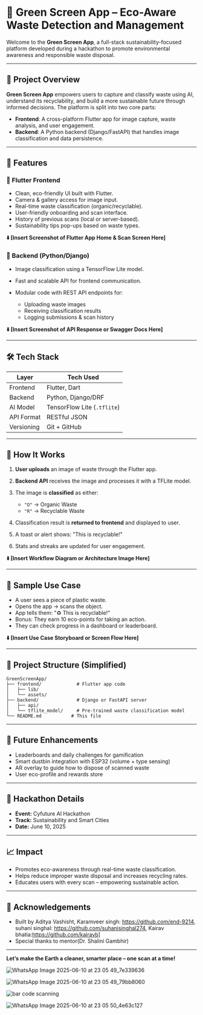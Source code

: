 # 🧠 Green Screen App – Eco-Aware Waste Detection and Management

Welcome to the **Green Screen App**, a full-stack sustainability-focused platform developed during a hackathon to promote environmental awareness and responsible waste disposal.

---

## 🌱 Project Overview

**Green Screen App** empowers users to capture and classify waste using AI, understand its recyclability, and build a more sustainable future through informed decisions. The platform is split into two core parts:

* **Frontend**: A cross-platform Flutter app for image capture, waste analysis, and user engagement.
* **Backend**: A Python backend (Django/FastAPI) that handles image classification and data persistence.

---

## 🚀 Features

### 📱 Flutter Frontend

* Clean, eco-friendly UI built with Flutter.
* Camera & gallery access for image input.
* Real-time waste classification (organic/recyclable).
* User-friendly onboarding and scan interface.
* History of previous scans (local or server-based).
* Sustainability tips pop-ups based on waste types.

**⬇️ \[Insert Screenshot of Flutter App Home & Scan Screen Here]**

### 🧠 Backend (Python/Django)

* Image classification using a TensorFlow Lite model.
* Fast and scalable API for frontend communication.
* Modular code with REST API endpoints for:

  * Uploading waste images
  * Receiving classification results
  * Logging submissions & scan history

**⬇️ \[Insert Screenshot of API Response or Swagger Docs Here]**

---

## 🛠️ Tech Stack

| Layer      | Tech Used                   |
| ---------- | --------------------------- |
| Frontend   | Flutter, Dart               |
| Backend    | Python, Django/DRF          |
| AI Model   | TensorFlow Lite (`.tflite`) |
| API Format | RESTful JSON                |
| Versioning | Git + GitHub                |

---

## 🧪 How It Works

1. **User uploads** an image of waste through the Flutter app.
2. **Backend API** receives the image and processes it with a TFLite model.
3. The image is **classified** as either:

   * `"O"` → Organic Waste
   * `"R"` → Recyclable Waste
4. Classification result is **returned to frontend** and displayed to user.
5. A toast or alert shows: "This is recyclable!"
6. Stats and streaks are updated for user engagement.

**⬇️ \[Insert Workflow Diagram or Architecture Image Here]**

---

## 📸 Sample Use Case

* A user sees a piece of plastic waste.
* Opens the app → scans the object.
* App tells them: "♻️ This is recyclable!"
* Bonus: They earn 10 eco-points for taking an action.
* They can check progress in a dashboard or leaderboard.

**⬇️ \[Insert Use Case Storyboard or Screen Flow Here]**

---

## 📁 Project Structure (Simplified)

```
GreenScreenApp/
├── frontend/             # Flutter app code
│   ├── lib/
│   └── assets/
├── backend/              # Django or FastAPI server
│   ├── api/
│   └── tflite_model/     # Pre-trained waste classification model
└── README.md           # This file
```

---

## 🚀 Future Enhancements

* Leaderboards and daily challenges for gamification
* Smart dustbin integration with ESP32 (volume + type sensing)
* AR overlay to guide how to dispose of scanned waste
* User eco-profile and rewards store

---

## 📅 Hackathon Details

* **Event:** Cyfuture AI Hackathon
* **Track:** Sustainability and Smart Cities
* **Date:** June 10, 2025

---

## 📈 Impact

* Promotes eco-awareness through real-time waste classification.
* Helps reduce improper waste disposal and increases recycling rates.
* Educates users with every scan – empowering sustainable action.

---

## 🙏 Acknowledgements

* Built by Aditya Vashisht, Karamveer singh: https://github.com/end-9214, suhani singhal: https://github.com/suhanisinghal274, Kairav bhatia:https://github.com/kairavb]
* Special thanks to mentor(Dr. Shalini Gambhir)

---

**Let’s make the Earth a cleaner, smarter place – one scan at a time!**

![WhatsApp Image 2025-06-10 at 23 05 49_7e339636](https://github.com/user-attachments/assets/88e2abd6-aa6f-402f-a667-7ec0fe408aaa)


![WhatsApp Image 2025-06-10 at 23 05 49_79bb8060](https://github.com/user-attachments/assets/48ff7ec5-e71c-448e-a221-40e4ff306360)

![bar code scanning](https://github.com/user-attachments/assets/72f5b82a-702e-4e56-b74a-55c200bcdf5b)


![WhatsApp Image 2025-06-10 at 23 05 50_4e63c127](https://github.com/user-attachments/assets/7df0ee32-7866-473c-bc77-2937c14ecc5d)


